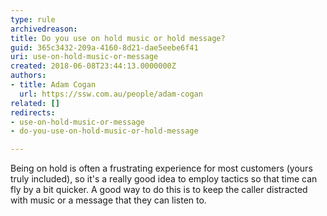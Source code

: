```yaml
---
type: rule
archivedreason: 
title: Do you use on hold music or hold message?
guid: 365c3432-209a-4160-8d21-dae5eebe6f41
uri: use-on-hold-music-or-message
created: 2018-06-08T23:44:13.0000000Z
authors:
- title: Adam Cogan
  url: https://ssw.com.au/people/adam-cogan
related: []
redirects:
- use-on-hold-music-or-message
- do-you-use-on-hold-music-or-hold-message

---
```


Being on hold is often a frustrating experience for most customers (yours truly included), so it's a really good idea to employ tactics so that time can fly by a bit quicker. A good way to do this is to keep the caller distracted with music or a message that they can listen to.

<!--endintro-->
